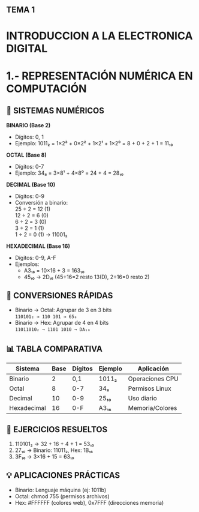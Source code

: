 ## TEMA 1

# INTRODUCCION A LA ELECTRONICA DIGITAL


# 1.- REPRESENTACIÓN NUMÉRICA EN COMPUTACIÓN

## 🔢 SISTEMAS NUMÉRICOS

 **BINARIO (Base 2)**  
   - Dígitos: 0, 1  
   - Ejemplo: 1011₂ = 1×2³ + 0×2² + 1×2¹ + 1×2⁰ = 8 + 0 + 2 + 1 = 11₁₀  

 **OCTAL (Base 8)**  
   - Dígitos: 0-7  
   - Ejemplo: 34₈ = 3×8¹ + 4×8⁰ = 24 + 4 = 28₁₀  

 **DECIMAL (Base 10)**  
   - Dígitos: 0-9  
   - Conversión a binario:  
     25 ÷ 2 = 12 (1)  
     12 ÷ 2 = 6 (0)  
     6 ÷ 2 = 3 (0)  
     3 ÷ 2 = 1 (1)  
     1 ÷ 2 = 0 (1) → 11001₂  

 **HEXADECIMAL (Base 16)**  
   - Dígitos: 0-9, A-F  
   - Ejemplos:  
     - A3₁₆ = 10×16 + 3 = 163₁₀  
     - 45₁₀ → 2D₁₆ (45÷16=2 resto 13(D), 2÷16=0 resto 2)  

## 🔄 CONVERSIONES RÁPIDAS

- Binario → Octal: Agrupar de 3 en 3 bits  
  `110101₂ → 110 101 → 65₈`  
- Binario → Hex: Agrupar de 4 en 4 bits  
  `11011010₂ → 1101 1010 → DA₁₆`  

## 📊 TABLA COMPARATIVA

| Sistema | Base | Dígitos | Ejemplo | Aplicación |
|---------|------|---------|---------|------------|
| Binario | 2 | 0,1 | 1011₂ | Operaciones CPU |
| Octal | 8 | 0-7 | 34₈ | Permisos Linux |
| Decimal | 10 | 0-9 | 25₁₀ | Uso diario |
| Hexadecimal | 16 | 0-F | A3₁₆ | Memoria/Colores |

## 📝 EJERCICIOS RESUELTOS

1. 110101₂ → 32 + 16 + 4 + 1 = 53₁₀  
2. 27₁₀ → Binario: 11011₂, Hex: 1B₁₆  
3. 3F₁₆ → 3×16 + 15 = 63₁₀  

## 💡 APLICACIONES PRÁCTICAS

- Binario: Lenguaje máquina (ej: 1011b)  
- Octal: chmod 755 (permisos archivos)  
- Hex: #FFFFFF (colores web), 0x7FFF (direcciones memoria)  

